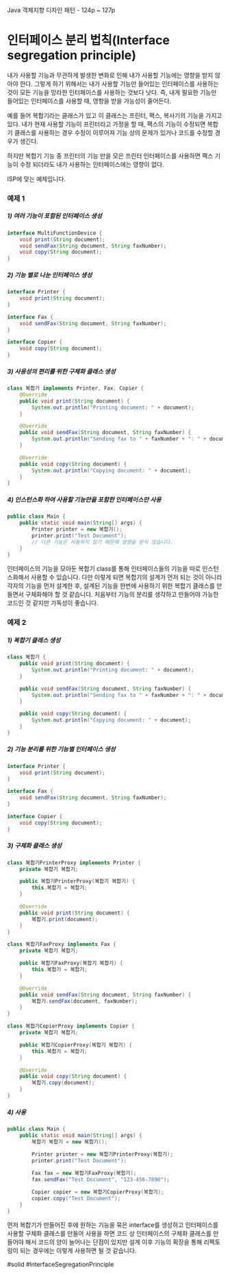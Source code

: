 Java 객체지향 디자인 패턴 - 124p ~ 127p
# 인터페이스 분리 법칙(Interface segregation principle)

내가 사용할 기능과 무관하게 발생한 변화로 인해 내가 사용할 기능에는 영향을 받지 않아야 한다. 그렇게 하기 위해서는 내가 사용할 기능만 들어있는 인터페이스를 사용하는 것이 모든 기능을 망라한 인터페이스를 사용하는 것보다 낫다. 즉, 내게 필요한 기능만 들어있는 인터페이스를 사용할 때, 영향을 받을 가능성이 줄어든다.

예를 들어 복합기라는 클래스가 있고 이 클래스는 프린터, 팩스, 복사기의 기능을 가지고 있다. 내가 현재 사용할 기능이 프린터라고 가정을 할 때, 팩스의 기능이 수정되면 복합기 클래스를 사용하는 경우 수정이 이루어져 기능 상의 문제가 있거나 코드를 수정할 경우가 생긴다. 

하지만 복합기 기능 중 프린터의 기능 만을 모은 프린터 인터페이스를 사용하면 팩스 기능이 수정 되더라도 내가 사용하는 인터페이스에는 영향이 없다.

ISP에 맞는 예제입니다.

### 예제 1
##### 1) 여러 기능이 포함된 인터페이스 생성
```java
interface MultiFunctionDevice {
    void print(String document);
    void sendFax(String document, String faxNumber);
    void copy(String document);
}
```
##### 2) 기능 별로 나눈 인터페이스 생성
```java
interface Printer {
    void print(String document);
}

interface Fax {
    void sendFax(String document, String faxNumber);
}

interface Copier {
    void copy(String document);
}
```
##### 3) 사용성의 편리를 위한 구체화 클래스 생성 
```java
class 복합기 implements Printer, Fax, Copier {
    @Override
    public void print(String document) {
        System.out.println("Printing document: " + document);
    }

    @Override
    public void sendFax(String document, String faxNumber) {
        System.out.println("Sending fax to " + faxNumber + ": " + document);
    }

    @Override
    public void copy(String document) {
        System.out.println("Copying document: " + document);
    }
}
```
##### 4) 인스턴스화 하여 사용할 기능만을 포함한 인터페이스만 사용
```java
public class Main {
    public static void main(String[] args) {
        Printer printer = new 복합기();
        printer.print("Test Document");
        // 다른 기능은 사용하지 않기 때문에 영향을 받지 않습니다.
    }
}
```

인터페이스의 기능을 모아둔 복합기 class를 통해 인터페이스들의 기능을 따로 인스턴스화해서 사용할 수 있습니다. 다만 이렇게 되면 복합기의 설계가 먼저 되는 것이 아니라 각자의 기능을 먼저 설계한 후, 설계된 기능을 한번에 사용하기 위한 복합기 클래스를 만들면서 구체화해야 할 것 같습니다. 처음부터 기능의 분리를 생각하고 만들어야 가능한 코드인 것 같지만 가독성이 좋습니다.

### 예제 2
##### 1) 복합기 클래스 생성
```java
class 복합기 {
    public void print(String document) {
        System.out.println("Printing document: " + document);
    }

    public void sendFax(String document, String faxNumber) {
        System.out.println("Sending fax to " + faxNumber + ": " + document);
    }

    public void copy(String document) {
        System.out.println("Copying document: " + document);
    }
}
```
##### 2) 기능 분리를 위한 기능별 인터페이스 생성
```java
interface Printer {
    void print(String document);
}

interface Fax {
    void sendFax(String document, String faxNumber);
}

interface Copier {
    void copy(String document);
}
```
##### 3) 구체화 클래스 생성
```java
class 복합기PrinterProxy implements Printer {
    private 복합기 복합기;

    public 복합기PrinterProxy(복합기 복합기) {
        this.복합기 = 복합기;
    }

    @Override
    public void print(String document) {
        복합기.print(document);
    }
}

class 복합기FaxProxy implements Fax {
    private 복합기 복합기;

    public 복합기FaxProxy(복합기 복합기) {
        this.복합기 = 복합기;
    }

    @Override
    public void sendFax(String document, String faxNumber) {
        복합기.sendFax(document, faxNumber);
    }
}

class 복합기CopierProxy implements Copier {
    private 복합기 복합기;

    public 복합기CopierProxy(복합기 복합기) {
        this.복합기 = 복합기;
    }

    @Override
    public void copy(String document) {
        복합기.copy(document);
    }
}
```

##### 4) 사용
```java
public class Main {
    public static void main(String[] args) {
        복합기 복합기 = new 복합기();
        
        Printer printer = new 복합기PrinterProxy(복합기);
        printer.print("Test Document");

        Fax fax = new 복합기FaxProxy(복합기);
        fax.sendFax("Test Document", "123-456-7890");

        Copier copier = new 복합기CopierProxy(복합기);
        copier.copy("Test Document");
    }
}
```

먼저 복합기가 만들어진 후에 원하는 기능을 묶은 interface를 생성하고 인터페이스를 사용할 구체화 클래스를 만들어 사용을 하면 코드 상 인터페이스의 구체화 클래스를 만들어야 해서 코드의 양이 늘어나는 단점이 있지만 설계 이후 기능의 확장을 통해 리펙토링이 되는 경우에는 이렇게 사용하면 될 것 같습니다.

#solid 
#lnterfaceSegregationPrinciple